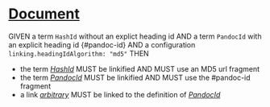 # [Document](#md5:6d7c843787dd816abfff2aba2b343a56)

GIVEN a term `HashId` without an explict heading id
AND a term `PandocId` with an explicit heading id {#pandoc-id}
AND a configuration `linking.headingIdAlgorithm: "md5"`
THEN

*   the term *[HashId][1]* MUST be linkified AND MUST use an MD5 url fragment
*   the term *[PandocId][2]* MUST be linkified AND MUST use the #pandoc-id fragment
*   a link *[arbitrary][3]* MUST be linked to the definition of *[PandocId][2]*

[1]: ./glossary.md#md5:1ef3bf76597336495a5174ef6d6e6843 "A term which expects an id hash to be generated."

[2]: ./glossary.md#pandoc-id "A term with a custom pandoc-id"

[3]: ./glossary.md#pandoc-id
